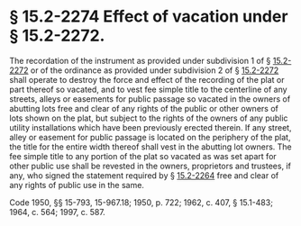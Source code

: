 # § 15.2-2274 Effect of vacation under § 15.2-2272.

<p>The recordation of the instrument as provided under subdivision 1 of § <a href='http://law.lis.virginia.gov/vacode/15.2-2272/'>15.2-2272</a> or of the ordinance as provided under subdivision 2 of § <a href='http://law.lis.virginia.gov/vacode/15.2-2272/'>15.2-2272</a> shall operate to destroy the force and effect of the recording of the plat or part thereof so vacated, and to vest fee simple title to the centerline of any streets, alleys or easements for public passage so vacated in the owners of abutting lots free and clear of any rights of the public or other owners of lots shown on the plat, but subject to the rights of the owners of any public utility installations which have been previously erected therein. If any street, alley or easement for public passage is located on the periphery of the plat, the title for the entire width thereof shall vest in the abutting lot owners. The fee simple title to any portion of the plat so vacated as was set apart for other public use shall be revested in the owners, proprietors and trustees, if any, who signed the statement required by § <a href='http://law.lis.virginia.gov/vacode/15.2-2264/'>15.2-2264</a> free and clear of any rights of public use in the same.</p><p>Code 1950, §§ 15-793, 15-967.18; 1950, p. 722; 1962, c. 407, § 15.1-483; 1964, c. 564; 1997, c. 587.</p>